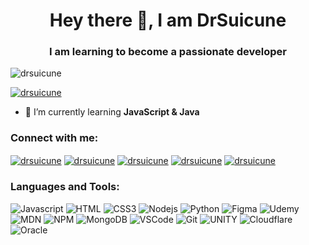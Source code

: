 <h1 align="center">Hey there 👋, I am DrSuicune</h1>
<h3 align="center">I am learning to become a passionate developer</h3>

<p align="left"> <img src="https://komarev.com/ghpvc/?username=drsuicune&label=Profile%20views&color=0e75b6&style=flat" alt="drsuicune" /> </p>

<p align="left"> <a href="https://twitter.com/drsuicune" target="blank"><img src="https://img.shields.io/twitter/follow/drsuicune?logo=twitter&style=for-the-badge" alt="drsuicune" /></a> </p>

- 🌱 I’m currently learning **JavaScript & Java**

<h3 align="left">Connect with me:</h3>
<p align="left">
  <a href="https://discord.com/users/763446119312130058" target="blank"><img align="center" src="https://img.shields.io/badge/Discord-5865F2?style=for-the-badge&logo=discord&logoColor=white" alt="drsuicune"/></a>
  <a href="https://twitter.com/drsuicune" target="blank"><img align="center" src="https://img.shields.io/badge/Twitter-1DA1F2?style=for-the-badge&logo=twitter&logoColor=white" alt="drsuicune"/></a>
  <a href="https://www.youtube.com/@DrSuicune" target="blank"><img align="center" src="https://img.shields.io/badge/YouTube-FF0000?style=for-the-badge&logo=youtube&logoColor=white" alt="drsuicune"/></a>
  <a href="https://steamcommunity.com/profiles/76561199522235469" target="blank"><img align="center" src="https://img.shields.io/badge/Steam-000000?style=for-the-badge&logo=steam&logoColor=white" alt="drsuicune"/></a>
  <a href="https://www.guilded.gg/u/drsuicune23" target="blank"><img align="center" src="https://img.shields.io/badge/Guilded-F5C400?style=for-the-badge&logo=guilded&logoColor=white" alt="drsuicune"/></a>
</p>

<h3 align="left">Languages and Tools:</h3>

![Javascript]( 	https://img.shields.io/badge/JavaScript-323330?style=for-the-badge&logo=javascript&logoColor=F7DF1E)
![HTML](https://img.shields.io/badge/HTML5-E34F26?style=for-the-badge&logo=html5&logoColor=white)
![CSS3](https://img.shields.io/badge/CSS3-1572B6?style=for-the-badge&logo=css3&logoColor=white)
![Nodejs](https://img.shields.io/badge/Node%20js-339933?style=for-the-badge&logo=nodedotjs&logoColor=white)
![Python](https://img.shields.io/badge/python-3670A0?style=for-the-badge&logo=python&logoColor=ffdd54)
![Figma](https://img.shields.io/badge/Figma-F24E1E?style=for-the-badge&logo=figma&logoColor=white)
![Udemy](https://img.shields.io/badge/Udemy-EC5252?style=for-the-badge&logo=Udemy&logoColor=white)
![MDN](https://img.shields.io/badge/MDN_Web_Docs-black?style=for-the-badge&logo=mdnwebdocs&logoColor=white)
![NPM](https://img.shields.io/badge/npm-CB3837?style=for-the-badge&logo=npm&logoColor=white)
![MongoDB](https://img.shields.io/badge/MongoDB-4EA94B?style=for-the-badge&logo=mongodb&logoColor=white)
![VSCode](https://img.shields.io/badge/Visual_Studio-0078d7?style=for-the-badge&logo=visual%20studio&logoColor=white)
![Git](https://img.shields.io/badge/Git-F05032?style=for-the-badge&logo=git&logoColor=white)
![UNITY](https://img.shields.io/badge/Unity-%2320232a.svg?style=for-the-badge&logo=unity&logoColor=white)
![Cloudflare](https://img.shields.io/badge/Cloudflare-F38020?style=for-the-badge&logo=Cloudflare&logoColor=white)
![Oracle](https://img.shields.io/badge/Oracle-F80000?style=for-the-badge&logo=Oracle&logoColor=white)
